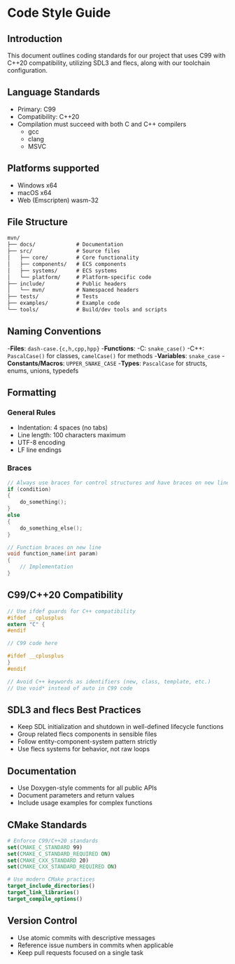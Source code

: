 # Code Style Guide

## Introduction

This document outlines coding standards for our project that uses C99 with C++20 compatibility, utilizing SDL3 and flecs, along with our toolchain configuration.

## Language Standards

- Primary: C99
- Compatibility: C++20
- Compilation must succeed with both C and C++ compilers
  - gcc
  - clang
  - MSVC

## Platforms supported

- Windows x64
- macOS x64
- Web (Emscripten) wasm-32

## File Structure

```txt
mvn/
├── docs/             # Documentation
├── src/              # Source files
│   ├── core/         # Core functionality
│   ├── components/   # ECS components
│   ├── systems/      # ECS systems
│   └── platform/     # Platform-specific code
├── include/          # Public headers
│   └── mvn/          # Namespaced headers
├── tests/            # Tests
├── examples/         # Example code
└── tools/            # Build/dev tools and scripts
```

## Naming Conventions

-**Files**: `dash-case.{c,h,cpp,hpp}` -**Functions**:
-C: `snake_case()`
-C++: `PascalCase()` for classes, `camelCase()` for methods -**Variables**: `snake_case` -**Constants/Macros**: `UPPER_SNAKE_CASE` -**Types**: `PascalCase` for structs, enums, unions, typedefs

## Formatting

### General Rules

- Indentation: 4 spaces (no tabs)
- Line length: 100 characters maximum
- UTF-8 encoding
- LF line endings

### Braces

```c
// Always use braces for control structures and have braces on new line
if (condition) 
{
    do_something();
} 
else 
{
    do_something_else();
}

// Function braces on new line
void function_name(int param)
{
    // Implementation
}
```

## C99/C++20 Compatibility

```c
// Use ifdef guards for C++ compatibility
#ifdef __cplusplus
extern "C" {
#endif

// C99 code here

#ifdef __cplusplus
}
#endif

// Avoid C++ keywords as identifiers (new, class, template, etc.)
// Use void* instead of auto in C99 code
```

## SDL3 and flecs Best Practices

- Keep SDL initialization and shutdown in well-defined lifecycle functions
- Group related flecs components in sensible files
- Follow entity-component-system pattern strictly
- Use flecs systems for behavior, not raw loops

## Documentation

- Use Doxygen-style comments for all public APIs
- Document parameters and return values
- Include usage examples for complex functions

## CMake Standards

```cmake
# Enforce C99/C++20 standards
set(CMAKE_C_STANDARD 99)
set(CMAKE_C_STANDARD_REQUIRED ON)
set(CMAKE_CXX_STANDARD 20)
set(CMAKE_CXX_STANDARD_REQUIRED ON)

# Use modern CMake practices
target_include_directories()
target_link_libraries()
target_compile_options()
```

## Version Control

- Use atomic commits with descriptive messages
- Reference issue numbers in commits when applicable
- Keep pull requests focused on a single task
